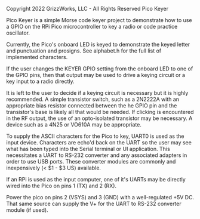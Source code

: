 Copyright 2022 GrizzWorks, LLC - All Rights Reserved
Pico Keyer

Pico Keyer is a simple Morse code keyer project to demonstrate
how to use a GPIO on the RPi Pico microcontroller to key a radio 
or code practice oscillator.

Currently, the Pico's onboard LED is keyed to demonstrate the
keyed letter and punctuation and prosigns.  See alphabet.h for 
the full list of implemented characters.

If the user changes the KEYER GPIO setting from the onboard
LED to one of the GPIO pins, then that output may be used to 
drive a keying circuit or a key input to a radio directly.

It is left to the user to decide if a keying circuit is necessary
but it is highly recommended.  A simple transistor switch,
such as a 2N2222A with an appropriate bias resistor connected
between the he GPIO pin and the transistor's base is likely all that
would be needed.  If clicking is encountered in the RF output, 
the use of an opto-isolated transistor may be necessary.  A 
device such as a 4N25 or VO610A may be appropriate.

To supply the ASCII characters for the Pico to key, UART0 is
used as the input device.  Characters are echo'd back on the
UART so the user may see what has been typed into the Serial
terminal or UI application.  This necessitates a UART to RS-232
converter and any associated adapters in order to use USB ports.
These converter modules are commonly and inexpensively 
(< $1 - $3 US) available.

If an RPi is used as the input computer, one of it's UARTs may
be directly wired into the Pico on pins 1 (TX) and 2 (RX).

Power the pico on pins 2 (VSYS) and 3 (GND) with a well-regulated 
+5V DC.  That same source can supply the V+ for the UART to RS-232
converter module (if used).